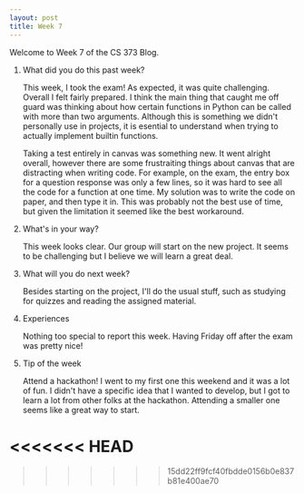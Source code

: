 ```yaml
---
layout: post
title: Week 7
---
```


Welcome to Week 7 of the CS 373 Blog.

1. What did you do this past week? 
	
	This week, I took the exam! As expected, it was quite challenging. Overall I felt fairly prepared. I think the main thing that caught me off guard was thinking about how certain functions in Python can be called with more than two arguments. Although this is something we didn't personally use in projects, it is esential to understand when trying to actually implement builtin functions.

	Taking a test entirely in canvas was something new. It went alright overall, however there are some frustraiting things about canvas that are distracting when writing code. For example, on the exam, the entry box for a question response was only a few lines, so it was hard to see all the code for a function at one time. My solution was to write the code on paper, and then type it in. This was probably not the best use of time, but given the limitation it seemed like the best workaround.
 	

2. What's in your way?
	
	This week looks clear. Our group will start on the new project. It seems to be challenging but I believe we will learn a great deal.

3. What will you do next week?
	
	Besides starting on the project, I'll do the usual stuff, such as studying for quizzes and reading the assigned material. 

4. Experiences

	Nothing too special to report this week. Having Friday off after the exam was pretty nice!

5. Tip of the week

	Attend a hackathon! I went to my first one this weekend and it was a lot of fun. I didn't have a specific idea that I wanted to develop, but I got to learn a lot from other folks at the hackathon. Attending a smaller one seems like a great way to start. 
		
<<<<<<< HEAD
=======

>>>>>>> 15dd22ff9fcf40fbdde0156b0e837b81e400ae70
